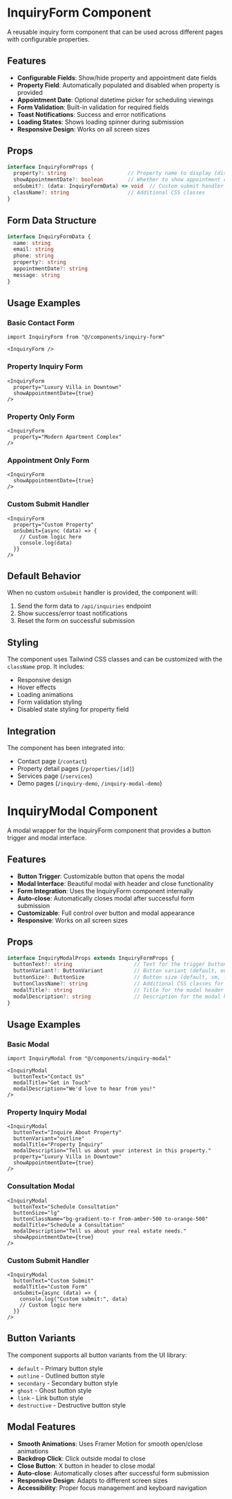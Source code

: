 # InquiryForm Component

A reusable inquiry form component that can be used across different pages with configurable properties.

## Features

- **Configurable Fields**: Show/hide property and appointment date fields
- **Property Field**: Automatically populated and disabled when property is provided
- **Appointment Date**: Optional datetime picker for scheduling viewings
- **Form Validation**: Built-in validation for required fields
- **Toast Notifications**: Success and error notifications
- **Loading States**: Shows loading spinner during submission
- **Responsive Design**: Works on all screen sizes

## Props

```typescript
interface InquiryFormProps {
  property?: string                    // Property name to display (disabled field)
  showAppointmentDate?: boolean        // Whether to show appointment date field
  onSubmit?: (data: InquiryFormData) => void  // Custom submit handler
  className?: string                   // Additional CSS classes
}
```

## Form Data Structure

```typescript
interface InquiryFormData {
  name: string
  email: string
  phone: string
  property?: string
  appointmentDate?: string
  message: string
}
```

## Usage Examples

### Basic Contact Form
```tsx
import InquiryForm from "@/components/inquiry-form"

<InquiryForm />
```

### Property Inquiry Form
```tsx
<InquiryForm 
  property="Luxury Villa in Downtown"
  showAppointmentDate={true}
/>
```

### Property Only Form
```tsx
<InquiryForm 
  property="Modern Apartment Complex"
/>
```

### Appointment Only Form
```tsx
<InquiryForm 
  showAppointmentDate={true}
/>
```

### Custom Submit Handler
```tsx
<InquiryForm 
  property="Custom Property"
  onSubmit={async (data) => {
    // Custom logic here
    console.log(data)
  }}
/>
```

## Default Behavior

When no custom `onSubmit` handler is provided, the component will:
1. Send the form data to `/api/inquiries` endpoint
2. Show success/error toast notifications
3. Reset the form on successful submission

## Styling

The component uses Tailwind CSS classes and can be customized with the `className` prop. It includes:
- Responsive design
- Hover effects
- Loading animations
- Form validation styling
- Disabled state styling for property field

## Integration

The component has been integrated into:
- Contact page (`/contact`)
- Property detail pages (`/properties/[id]`)
- Services page (`/services`)
- Demo pages (`/inquiry-demo`, `/inquiry-modal-demo`)

# InquiryModal Component

A modal wrapper for the InquiryForm component that provides a button trigger and modal interface.

## Features

- **Button Trigger**: Customizable button that opens the modal
- **Modal Interface**: Beautiful modal with header and close functionality
- **Form Integration**: Uses the InquiryForm component internally
- **Auto-close**: Automatically closes modal after successful form submission
- **Customizable**: Full control over button and modal appearance
- **Responsive**: Works on all screen sizes

## Props

```typescript
interface InquiryModalProps extends InquiryFormProps {
  buttonText?: string                    // Text for the trigger button
  buttonVariant?: ButtonVariant          // Button variant (default, outline, etc.)
  buttonSize?: ButtonSize                // Button size (default, sm, lg, icon)
  buttonClassName?: string               // Additional CSS classes for button
  modalTitle?: string                    // Title for the modal header
  modalDescription?: string              // Description for the modal header
}
```

## Usage Examples

### Basic Modal
```tsx
import InquiryModal from "@/components/inquiry-modal"

<InquiryModal 
  buttonText="Contact Us"
  modalTitle="Get in Touch"
  modalDescription="We'd love to hear from you!"
/>
```

### Property Inquiry Modal
```tsx
<InquiryModal 
  buttonText="Inquire About Property"
  buttonVariant="outline"
  modalTitle="Property Inquiry"
  modalDescription="Tell us about your interest in this property."
  property="Luxury Villa in Downtown"
  showAppointmentDate={true}
/>
```

### Consultation Modal
```tsx
<InquiryModal 
  buttonText="Schedule Consultation"
  buttonSize="lg"
  buttonClassName="bg-gradient-to-r from-amber-500 to-orange-500"
  modalTitle="Schedule a Consultation"
  modalDescription="Tell us about your real estate needs."
  showAppointmentDate={true}
/>
```

### Custom Submit Handler
```tsx
<InquiryModal 
  buttonText="Custom Submit"
  modalTitle="Custom Form"
  onSubmit={async (data) => {
    console.log("Custom submit:", data)
    // Custom logic here
  }}
/>
```

## Button Variants

The component supports all button variants from the UI library:
- `default` - Primary button style
- `outline` - Outlined button style
- `secondary` - Secondary button style
- `ghost` - Ghost button style
- `link` - Link button style
- `destructive` - Destructive button style

## Modal Features

- **Smooth Animations**: Uses Framer Motion for smooth open/close animations
- **Backdrop Click**: Click outside modal to close
- **Close Button**: X button in header to close modal
- **Auto-close**: Automatically closes after successful form submission
- **Responsive Design**: Adapts to different screen sizes
- **Accessibility**: Proper focus management and keyboard navigation 